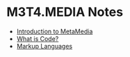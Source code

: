 # M3T4.MEDIA Notes

- [Introduction to MetaMedia](https://github.com/M3T4MEDIA/notes/blob/master/intro/READEME.md)
- [What is Code?](https://github.com/M3T4MEDIA/notes/blob/master/code/READEME.md)
- [Markup Languages](https://github.com/M3T4MEDIA/notes/blob/master/code/markup_language.md)
